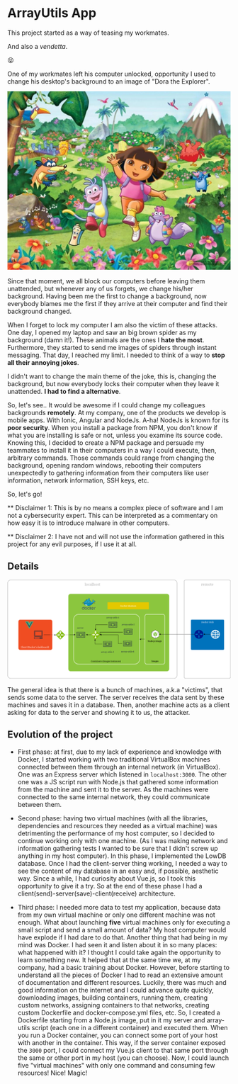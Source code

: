 # ArrayUtils App

This project started as a way of teasing my workmates.

And also a *vendetta*.

😝

One of my workmates left his computer unlocked, opportunity I used to change his desktop's background to an image of "Dora the Explorer".

![](images/dora_the_explorer_wallpaper.jpg?raw=true)

Since that moment, we all block our computers before leaving them unattended, but whenever any of us forgets, we change his/her background. Having been me the first to change a background, now everybody blames me the first if they arrive at their computer and find their background changed.

When I forget to lock my computer I am also the victim of these attacks. One day, I opened my laptop and saw an big brown spider as my background (damn it!). These animals are the ones I **hate the most**. Furthermore, they started to send me images of spiders through instant messaging. That day, I reached my limit. I needed to think of a way to **stop all their annoying jokes**.

I didn't want to change the main theme of the joke, this is, changing the background, but now everybody locks their computer when they leave it unattended. **I had to find a alternative**.

So, let's see.. It would be awesome if I could change my colleagues backgrounds **remotely**. At my company, one of the products we develop is mobile apps. With Ionic, Angular and NodeJs. A-ha! NodeJs is known for its **poor security**. When you install a package from NPM, you don't know if what you are installing is safe or not, unless you examine its source code. Knowing this, I decided to create a NPM package and persuade my teammates to install it in their computers in a way I could execute, then, arbitrary commands. Those commands could range from changing the background, opening random windows, rebooting their computers unexpectedly to gathering information from their computers like user information, network information, SSH keys, etc.

So, let's go!

** Disclaimer 1: This is by no means a complex piece of software and I am not a cybersecurity expert. This can be interpreted as a commentary on how easy it is to introduce malware in other computers.

** Disclaimer 2: I have not and will not use the information gathered in this project for any evil purposes, if I use it at all.

## Details
![](images/diagram.png?raw=true)

The general idea is that there is a bunch of machines, a.k.a "victims", that sends some data to the server. The server receives the data sent by these machines and saves it in a database. Then, another machine acts as a client asking for data to the server and showing it to us, the attacker.

## Evolution of the project
- First phase: at first, due to my lack of experience and knowledge with Docker, I started working with two traditional VirtualBox machines connected between them through an internal network (in VirtualBox). One was an Express server which listened in `localhost:3000`. The other one was a JS script run with Node.js that gathered some information from the machine and sent it to the server. As the machines were connected to the same internal network, they could communicate between them.

- Second phase: having two virtual machines (with all the libraries, dependencies and resources they needed as a virtual machine) was detrimenting the performance of my host computer, so I decided to continue working only with one machine. (As I was making network and information gathering tests I wanted to be sure that I didn't screw up anything in my host computer). In this phase, I implemented the LowDB database. Once I had the client-server thing working, I needed a way to see the content of my database in an easy and, if possible, aesthetic way. Since a while, I had curiosity about Vue.js, so I took this opportunity to give it a try. So at the end of these phase I had a client(send)-server(save)-client(receive) architecture.

- Third phase: I needed more data to test my application, because data from my own virtual machine or only one different machine was not enough. What about launching **five** virtual machines only for executing a small script and send a small amount of data? My host computer would have explode if I had dare to do that. Another thing that had being in my mind was Docker. I had seen it and listen about it in so many places: what happened with it? I thought I could take again the opportunity to learn something new. It helped that at the same time we, at my company, had a basic training about
Docker. However, before starting to understand all the pieces of Docker I had to read an extensive amount of documentation and different resources. Luckily, there was much and good information on the internet and I could advance quite quickly, downloading images, building containers, running them, creating custom networks, assigning containers to that networks, creating custom Dockerfile and docker-compose.yml files, etc. So, I created a Dockerfile starting from a Node.js image, put in it my server and array-utils script (each one in a different container) and executed them. When you run a Docker container, you can connect some port of your host with another in the container. This way, if the server container exposed the `3000` port, I could connect my Vue.js client to that same port through the same or other port in my host (you can choose). Now, I could launch five "virtual machines" with only one command and consuming few resources! Nice! Magic!
